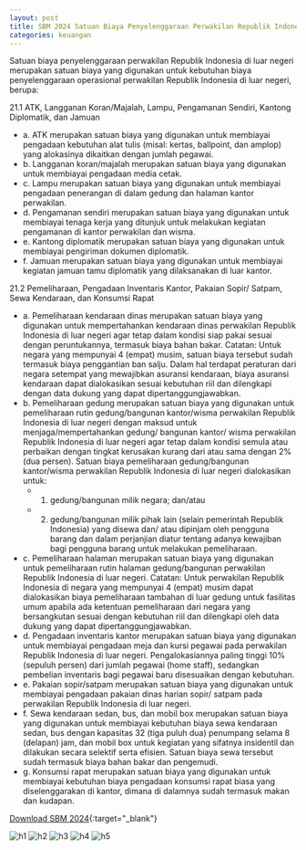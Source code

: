 ```yaml
---
layout: post
title: SBM 2024 Satuan Biaya Penyelenggaraan Perwakilan Republik Indonesia di Luar Negeri
categories: keuangan
---
```


Satuan biaya penyelenggaraan perwakilan Republik Indonesia di luar negeri merupakan satuan biaya yang digunakan untuk kebutuhan biaya penyelenggaraan operasional perwakilan Republik Indonesia di luar negeri, berupa:

21.1 ATK, Langganan Koran/Majalah, Lampu, Pengamanan Sendiri, Kantong Diplomatik, dan Jamuan
- a. ATK merupakan satuan biaya yang digunakan untuk membiayai pengadaan kebutuhan alat tulis (misal: kertas, ballpoint, dan amplop) yang alokasinya dikaitkan dengan jumlah pegawai.
- b. Langganan koran/majalah merupakan satuan biaya yang digunakan untuk membiayai pengadaan media cetak.
- c. Lampu merupakan satuan biaya yang digunakan untuk membiayai pengadaan penerangan di dalam gedung dan halaman kantor perwakilan.
- d. Pengamanan sendiri merupakan satuan biaya yang digunakan untuk membiayai tenaga kerja yang ditunjuk untuk melakukan kegiatan pengamanan di kantor perwakilan dan wisma.
- e. Kantong diplomatik merupakan satuan biaya yang digunakan untuk membiayai pengiriman dokumen diplomatik.
- f. Jamuan merupakan satuan biaya yang digunakan untuk membiayai kegiatan jamuan tamu diplomatik yang dilaksanakan di luar kantor.

21.2 Pemeliharaan, Pengadaan Inventaris Kantor, Pakaian Sopir/ Satpam, Sewa Kendaraan, dan Konsumsi Rapat
- a. Pemeliharaan kendaraan dinas merupakan satuan biaya yang digunakan untuk mempertahankan kendaraan dinas perwakilan Republik Indonesia di luar negeri agar tetap dalam kondisi siap pakai sesuai dengan peruntukannya, termasuk biaya bahan bakar. Catatan: Untuk negara yang mempunyai 4 (empat) musim, satuan biaya tersebut sudah termasuk biaya penggantian ban salju. Dalam hal terdapat peraturan dari negara setempat yang mewajibkan asuransi kendaraan, biaya asuransi kendaraan dapat dialokasikan sesuai kebutuhan riil dan dilengkapi dengan data dukung yang dapat dipertanggungjawabkan.
- b. Pemeliharaan gedung merupakan satuan biaya yang digunakan untuk pemeliharaan rutin gedung/bangunan kantor/wisma perwakilan Republik Indonesia di luar negeri dengan maksud untuk menjaga/mempertahankan gedung/ bangunan kantor/ wisma perwakilan Republik Indonesia di luar negeri agar tetap dalam kondisi semula atau perbaikan dengan tingkat kerusakan kurang dari atau sama dengan 2% (dua persen).
Satuan biaya pemeliharaan gedung/bangunan kantor/wisma perwakilan Republik Indonesia di luar negeri dialokasikan untuk:
   - 1) gedung/bangunan milik negara; dan/atau
   - 2) gedung/bangunan milik pihak lain (selain pemerintah Republik Indonesia) yang disewa dan/ atau dipinjam oleh pengguna barang dan dalam perjanjian diatur tentang adanya kewajiban bagi pengguna barang untuk melakukan pemeliharaan.
- c. Pemeliharaan halaman merupakan satuan biaya yang digunakan untuk pemeliharaan rutin halaman gedung/bangunan perwakilan Republik Indonesia di luar negeri. Catatan: Untuk perwakilan Republik Indonesia di negara yang mempunyai 4 (empat) musim dapat dialokasikan biaya pemeliharaan tambahan di luar gedung untuk fasilitas umum apabila ada ketentuan pemeliharaan dari negara yang bersangkutan sesuai dengan kebutuhan riil dan dilengkapi oleh data dukung yang dapat dipertanggungjawabkan.
- d. Pengadaan inventaris kantor merupakan satuan biaya yang digunakan untuk membiayai pengadaan meja dan kursi pegawai pada perwakilan Republik Indonesia di luar negeri. Pengalokasiannya paling tinggi 10% (sepuluh persen) dari jumlah pegawai (home staff), sedangkan pembelian inventaris bagi pegawai baru disesuaikan dengan kebutuhan.
- e. Pakaian sopir/satpam merupakan satuan biaya yang digunakan untuk membiayai pengadaan pakaian dinas harian sopir/ satpam pada perwakilan Republik Indonesia di luar negeri.
- f. Sewa kendaraan sedan, bus, dan mobil box merupakan satuan biaya yang digunakan untuk membiayai kebutuhan biaya sewa kendaraan sedan, bus dengan kapasitas 32 (tiga puluh dua) penumpang selama 8 (delapan) jam, dan mobil box untuk kegiatan yang sifatnya insidentil dan dilakukan secara selektif serta efisien. Satuan biaya sewa tersebut sudah termasuk biaya bahan bakar dan pengemudi.
- g. Konsumsi rapat merupakan satuan biaya yang digunakan untuk membiayai kebutuhan biaya pengadaan konsumsi rapat biasa yang diselenggarakan di kantor, dimana di dalamnya sudah termasuk makan dan kudapan.

[Download SBM 2024](https://jdih.kemenkeu.go.id/download/8be2507a-7c39-480f-b271-88e74e59e272/2023pmkeuangan049.pdf){:target="_blank"}

![h1](https://blogger.googleusercontent.com/img/b/R29vZ2xl/AVvXsEjovtCA6KaDxAZ7cdHtMTNurgNRzoiCZPzRLZZ6cHE1SdJmoTVh8YLe7kOrxmFoE_GZVUoUhtSO60iPGXSyJB4NP0dgGD_6VMRfPXsymL65Yoz6pbo-IHodKQZM2Qn1gyiMFPYKn1aOv14hMzXP-y4WrugvaYC56179DImsDwQjl_NnTg/s1600/SBM_2024_2_Page_36.jpg)
![h2](https://blogger.googleusercontent.com/img/b/R29vZ2xl/AVvXsEhxqBKPrxFSjhjgIQ1FXisVdxDU8H1yz3zvCwxIPCaq5_qzSxkDrglqA1HCmde86xAlYmzDazY1b9e4DYCp3XFiC0WCDcc60XMloEyYCwCkFjtu2zcRTfqaFfhFj9YNFzxJDB5U5AycXacNg9jIuoroIXtWuFdXtGbd54KlUpnO_EURSg/s1600/SBM_2024_2_Page_37.jpg)
![h3](https://blogger.googleusercontent.com/img/b/R29vZ2xl/AVvXsEhZHv0cbi7PmranfAK11EQopKgQc46cXp9eoNLIwU-OajdoKOglKLCIIGc_Tk5gSE6xhj6HnmRJk8yFgWmfkY-fk4s7QjO44kNmtZ1E-T-KW8sP6UM7jDu5sQV5fK9DUwBMwIOzM1xdnLvfEJ92pHYfUKjNNIRp3VJc-8BE0DVB2fJmzg/s1600/SBM_2024_2_Page_38.jpg)
![h4](https://blogger.googleusercontent.com/img/b/R29vZ2xl/AVvXsEisBm9S1M_ke7er1aTHZqoNgoh5iG0zYfPBqun4S09xORj2PXUJVl4t-bz2NImIBMm3NEnk4bLnaUPGaz0WQkbk9SBNZECNv69v5iwXarj1jBDJ1EqlBHfgm5_YQLblTtVRlgF6ZJZu4V9_kK_BmtTb2Ce6katCfKuTBs_aETFZyWj86A/s1600/SBM_2024_2_Page_39.jpg)
![h5](https://blogger.googleusercontent.com/img/b/R29vZ2xl/AVvXsEh31Xrn21YKD8XKlMl03ROLCPusjSltFSfeLiTXEoiltmtXsy41PDJk0iBirpOwqaI0KjoqZMYfXMLWWt4caQq3SYOgZ3HxSpCcgH0rNQb1qX2Goe_vlpkSHXEvqUTG3oJ58CUs2_aRRzfzEtQpoiMILLJ5MVezurgb-BXFIopI5yAqAQ/s1600/SBM_2024_2_Page_40.jpg)